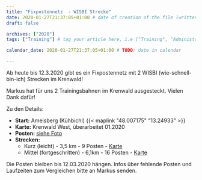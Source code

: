 ```yaml
---
title: "Fixpostennetz  - WISBI Strecke"
date: 2020-01-27T21:37:05+01:00 # date of creation of the file (written)
draft: false

archives: ["2020"]
tags: ["Training"] # tag your article here, i.e ["Training", "Administratives"]

calendar_date: 2020-01-27T21:37:05+01:00 # TODO: date in calendar

---
```


Ab heute bis 12.3.2020 gibt es ein Fixpostennetz mit 2 WISBI (wie-schnell-bin-ich) Strecken im Krenwald!

<!--more-->

Markus hat für uns 2 Trainingsbahnen im Krenwald ausgesteckt. Vielen Dank dafür!

Zu den Details:
+ **Start:** Ameisberg (Kühbichl) {{< maplink "48.007175" "13.24933" >}}
+ **Karte:** Krenwald West, überarbeitet 01.2020
+ **Posten:** [siehe Foto](./41af0a50-5c57-4c21-9718-c180749c3ea7.jpg)
+ **Strecken:**
  + Kurz (leicht) - 3,5 km - 9 Posten - [Karte](./WSIBI_2020_02_Kurz.jpg)
  + Mittel (fortgeschritten) - 6,1km - 16 Posten - [Karte](./WSIBI_2020_02_Mittel.jpg)

Die Posten bleiben bis 12.03.2020 hängen. Infos über fehlende Posten und Laufzeiten zum Vergleichen bitte an Markus senden.
